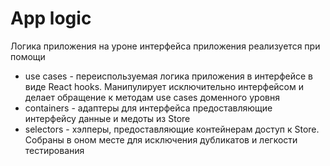 # App logic

Логика приложения на уроне интерфейса приложения реализуется при помощи

-   use cases - переиспользуемая логика приложения в интерфейсе в виде React hooks. Манипулирует исключительно интерфейсом и делает обращение к методам use cases доменного уровня
-   containers - адаптеры для интерфейса предоставляющие интерфейсу данные и медоты из Store
-   selectors - хэлперы, предоставляющие контейнерам доступ к Store. Собраны в оном месте для исключения дубликатов и легкости тестирования
